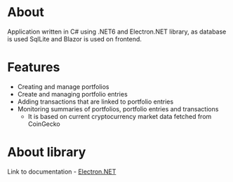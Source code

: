 # About

Application written in C# using .NET6 and Electron.NET library, as database is used SqlLite and Blazor is used on frontend.

# Features

- Creating and manage portfolios
- Create and managing portfolio entries
- Adding transactions that are linked to portfolio entries
- Monitoring summaries of portfolios, portfolio entries and transactions
   - It is based on current cryptocurrency market data fetched from CoinGecko


# About library

Link to documentation - [Electron.NET](https://github.com/ElectronNET/Electron.NET)
